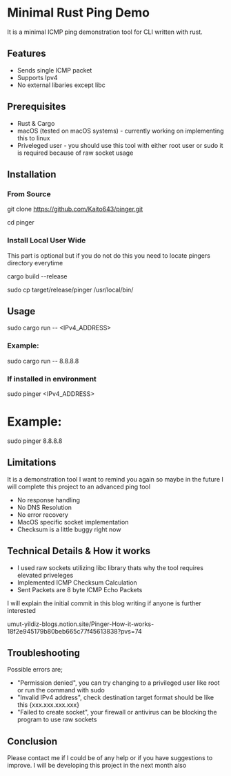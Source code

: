 # Minimal Rust Ping Demo

It is a minimal ICMP ping demonstration tool for CLI written with rust.

## Features
- Sends single ICMP packet
- Supports Ipv4
- No external libaries except libc

## Prerequisites
- Rust & Cargo
- macOS (tested on macOS systems) - currently working on implementing this to linux
- Priveleged user - you should use this tool with either root user or sudo it is required because of raw socket usage

## Installation
### From Source
git clone https://github.com/Kaito643/pinger.git 

cd pinger

### Install Local User Wide 
This part is optional but if you do not do this you need to locate pingers directory everytime

cargo build --release

sudo cp target/release/pinger /usr/local/bin/

## Usage
sudo cargo run -- <IPv4_ADDRESS>
### Example:
sudo cargo run -- 8.8.8.8

### If installed in environment
sudo pinger <IPv4_ADDRESS>
# Example:
sudo pinger 8.8.8.8

## Limitations 
It is a demonstration tool I want to remind you again so maybe in the future I will complete this project to an advanced ping tool
- No response handling
- No DNS Resolution
- No error recovery
- MacOS specific socket implementation
- Checksum is a little buggy right now

## Technical Details & How it works
- I used raw sockets utilizing libc library thats why the tool requires elevated priveleges
- Implemented ICMP Checksum Calculation
- Sent Packets are 8 byte ICMP Echo Packets

I will explain the initial commit in this blog writing if anyone is further interested

umut-yildiz-blogs.notion.site/Pinger-How-it-works-18f2e945179b80beb665c77f45613838?pvs=74

## Troubleshooting
Possible errors are;
- "Permission denied", you can try changing to a privileged user like root or run the command with sudo
- "Invalid IPv4 address", check destination target format should be like this {xxx.xxx.xxx.xxx}
- "Failed to create socket", your firewall or antivirus can be blocking the program to use raw sockets

## Conclusion
Please contact me if I could be of any help or if you have suggestions to improve. I will be developing this project in the next month also 
